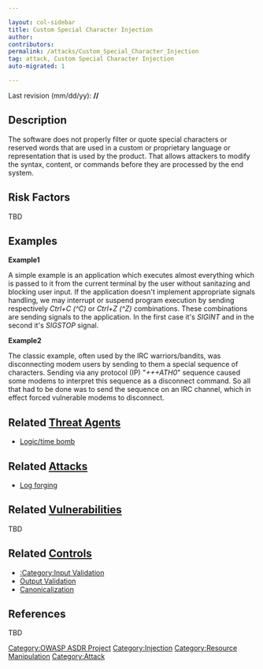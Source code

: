 ```yaml
---

layout: col-sidebar
title: Custom Special Character Injection
author: 
contributors: 
permalink: /attacks/Custom_Special_Character_Injection
tag: attack, Custom Special Character Injection
auto-migrated: 1

---
```




Last revision (mm/dd/yy): **//**

## Description

The software does not properly filter or quote special characters or
reserved words that are used in a custom or proprietary language or
representation that is used by the product. That allows attackers to
modify the syntax, content, or commands before they are processed by the
end system.

## Risk Factors

TBD

## Examples

**Example1**

A simple example is an application which executes almost everything
which is passed to it from the current terminal by the user without
sanitazing and blocking user input. If the application doesn't implement
appropriate signals handling, we may interrupt or suspend program
execution by sending respectively *Ctrl+C (^C)* or *Ctrl+Z (^Z)*
combinations. These combinations are sending signals to the application.
In the first case it's *SIGINT* and in the second it's *SIGSTOP* signal.

**Example2**

The classic example, often used by the IRC warriors/bandits, was
disconnecting modem users by sending to them a special sequence of
characters. Sending via any protocol (IP) "*+++ATH0*" sequence caused
some modems to interpret this sequence as a disconnect command. So all
that had to be done was to send the sequence on an IRC channel, which in
effect forced vulnerable modems to disconnect.

## Related [Threat Agents](Threat_Agents "wikilink")

  - [Logic/time bomb](Logic/time_bomb "wikilink")

## Related [Attacks](Attacks "wikilink")

  - [Log forging](Log_forging "wikilink")

## Related [Vulnerabilities](Vulnerabilities "wikilink")

TBD

## Related [Controls](Controls "wikilink")

  - [:Category:Input Validation](:Category:Input_Validation "wikilink")
  - [Output Validation](Output_Validation "wikilink")
  - [Canonicalization](Canonicalization "wikilink")

## References

TBD

[Category:OWASP ASDR Project](Category:OWASP_ASDR_Project "wikilink")
[Category:Injection](Category:Injection "wikilink") [Category:Resource
Manipulation](Category:Resource_Manipulation "wikilink")
[Category:Attack](Category:Attack "wikilink")